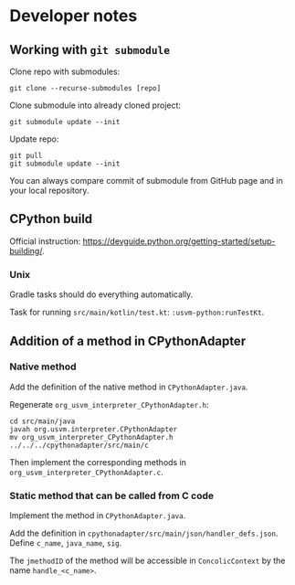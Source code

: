 # Developer notes

## Working with `git submodule`

Clone repo with submodules:
```
git clone --recurse-submodules [repo]
```

Clone submodule into already cloned project:
```
git submodule update --init
```

Update repo:
```
git pull
git submodule update --init
```

You can always compare commit of submodule from GitHub page and in your local repository.

## CPython build

Official instruction: https://devguide.python.org/getting-started/setup-building/.

### Unix

Gradle tasks should do everything automatically.

Task for running `src/main/kotlin/test.kt`: `:usvm-python:runTestKt`.

## Addition of a method in CPythonAdapter

### Native method

Add the definition of the native method in `CPythonAdapter.java`.

Regenerate `org_usvm_interpreter_CPythonAdapter.h`:

```
cd src/main/java
javah org.usvm.interpreter.CPythonAdapter
mv org_usvm_interpreter_CPythonAdapter.h ../../../cpythonadapter/src/main/c
```

Then implement the corresponding methods in `org_usvm_interpreter_CPythonAdapter.c`.

### Static method that can be called from C code

Implement the method in `CPythonAdapter.java`.

Add the definition in `cpythonadapter/src/main/json/handler_defs.json`. Define `c_name`, `java_name`, `sig`.

The `jmethodID` of the method will be accessible in `ConcolicContext` by the name `handle_<c_name>`.